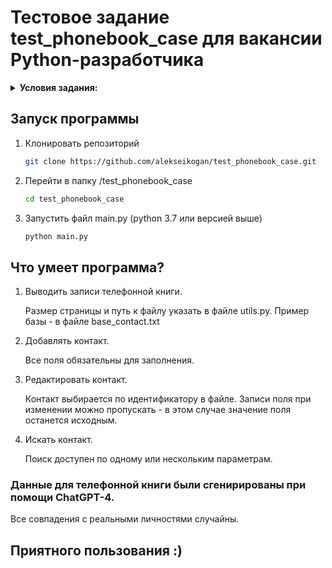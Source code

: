 # Тестовое задание test_phonebook_case для вакансии Python-разработчика 

<details>
<summary><b>Условия задания:</b></summary>

Реализовать телефонный справочник со следующими возможностями:

1. Вывод постранично записей из справочника на экран
2. Добавление новой записи в справочник
3. Возможность редактирования записей в справочнике
4. Поиск записей по одной или нескольким характеристикам

Требования к программе:

1. Реализация интерфейса через консоль (без веб- или графического интерфейса)
2. Хранение данных должно быть организовано в виде текстового файла, формат которого придумывает сам программист
3. В справочнике хранится следующая информация: фамилия, имя, отчество, название организации, телефон рабочий, телефон личный (сотовый)

Плюсом будет:

1. аннотирование функций и переменных
2. документирование функций
3. подробно описанный функционал программы
4. размещение готовой программы и примера файла с данными на github

</details>

## Запуск программы

1. Клонировать репозиторий

    ```bash
    git clone https://github.com/alekseikogan/test_phonebook_case.git
    ```

2. Перейти в папку /test_phonebook_case
    ```bash
    cd test_phonebook_case
    ```

3. Запустить файл main.py (python 3.7 или версией выше)

    ```bash
    python main.py
    ```

## Что умеет программа?

1. Выводить записи телефонной книги.

    Размер страницы и путь к файлу указать в файле utils.py. 
    Пример базы - в файле base_contact.txt

2. Добавлять контакт.

    Все поля обязательны для заполнения.

3. Редактировать контакт.

    Контакт выбирается по идентификатору в файле.
    Записи поля при изменении можно пропускать - в этом случае значение поля останется исходным.

4. Искать контакт.

    Поиск доступен по одному или нескольким параметрам.

### Данные для телефонной книги были сгенирированы при помощи ChatGPT-4.

Все совпадения с реальными личностями случайны.

## Приятного пользования :)